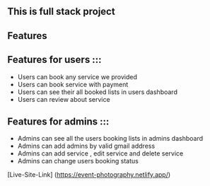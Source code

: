 ## This is full stack project

## Features

## Features for users :::

- Users can book any service we provided
- Users can book service with payment
- Users can see their all booked lists in users dashboard
- Users can review about service 

## Features for admins :::

- Admins can see all the users booking lists in admins dashboard
- Admins can add admins by valid gmail address
- Admins can add service , edit service and delete service
- Admins can change users booking status 

[Live-Site-Link] (https://event-photography.netlify.app/)